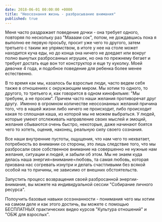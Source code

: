 ```yaml
---
date: 2018-06-01 00:00:00 +0000
title: "Неосознання жизнь - разбрасывание внимания"
published: true
---
```

Меня часто раздражает поведение дочки - она требует одного, повторяя по нескольку раз "Маааам сок", потом, не дождавшись пока я выполню ее первую просьбу, просит уже чего то другого, затем третьего с таким же упрямством, в итоге у нее на столе может находится куча еды, но до конца она ничего не доедает или вокруг полно вынутых разбросанных игрушек, но она по прежнему бегает и требует достать еще вон тот конструктор и еще ту куколку. Моей девочке 4 года, и подобное поведение для ребенка более менее естественно.

В то время как мы, казалось бы взрослые люди, часто ведем себя также в отношениях с окружающим миром. Мы хотим то одного, то другого, то третьего и, как говорится в одном кинофильме: "Мы требуем, а не просим". Причем часто наши желания противоречат друг другу. 
Именно в огромном количестве неосознанных желаний причина того, что в нашей жизни либо ничего не происходит, либо происходит какая то сплошная каша, из которой мы не можем выбраться. У людей, которые умеют отслеживать направление своих мыслей и эмоций, желания сбываются очень быстро, некоторые, даже начинают боятся чего то хотеть, оценив, наконец, реальную силу своего сознания.

Все наши внутренние пустоты, ощущения, что нам чего то нехватает, потребность во внимании со стороны, это лишь следствие того, что мы разбросали свое собственное внимание на совершенно не нужные нам желания, ситуации и людей, и забыли об этом. Мы не знаем куда делась наша энергия=внимание=любовь, та самая любовь, которая призвана нас согревать изнутри и делать счастливыми без всякой особой на то причины, не зависимо от внешних обстоятельств.

Запустить процесс возвращения своей разбросанной энергии-внимания, вы можете на индивидуальной сессии "Собирание личного ресурса".

Полоучить базовые навыки осозннанности - понимания чего мы хотим на самом деле и как этого достичь, вы можете с помощью БЕСПЛАТНЫХ практических видео курсов "Культура отношений"  и "ОБЖ для взрослых".
